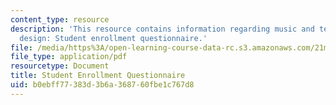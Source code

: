 ```yaml
---
content_type: resource
description: 'This resource contains information regarding music and technology: Sound
  design: Student enrollment questionnaire.'
file: /media/https%3A/open-learning-course-data-rc.s3.amazonaws.com/21m-380-music-and-technology-sound-design-spring-2016/b0ebff77383d3b6a368760fbe1c767d8_MIT21M_380S16_survey.pdf
file_type: application/pdf
resourcetype: Document
title: Student Enrollment Questionnaire
uid: b0ebff77-383d-3b6a-3687-60fbe1c767d8
---
```

